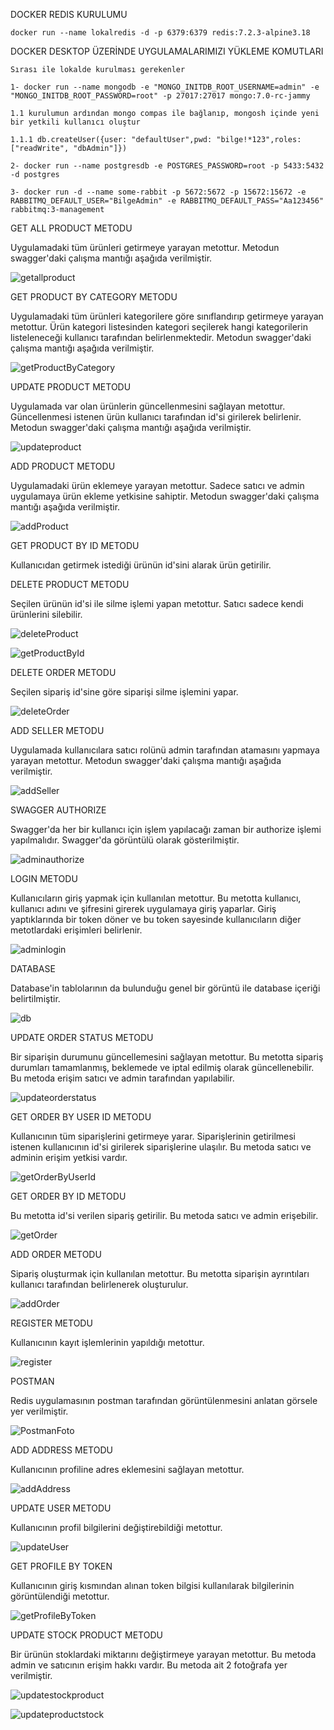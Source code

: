 DOCKER REDIS KURULUMU

    docker run --name lokalredis -d -p 6379:6379 redis:7.2.3-alpine3.18
    
DOCKER DESKTOP ÜZERİNDE UYGULAMALARIMIZI YÜKLEME KOMUTLARI

    Sırası ile lokalde kurulması gerekenler
    
    1- docker run --name mongodb -e "MONGO_INITDB_ROOT_USERNAME=admin" -e "MONGO_INITDB_ROOT_PASSWORD=root" -p 27017:27017 mongo:7.0-rc-jammy
    
    1.1 kurulumun ardından mongo compas ile bağlanıp, mongosh içinde yeni bir yetkili kullanıcı oluştur
    
    1.1.1 db.createUser({user: "defaultUser",pwd: "bilge!*123",roles: ["readWrite", "dbAdmin"]})
    
    2- docker run --name postgresdb -e POSTGRES_PASSWORD=root -p 5433:5432 -d postgres
    
    3- docker run -d --name some-rabbit -p 5672:5672 -p 15672:15672 -e RABBITMQ_DEFAULT_USER="BilgeAdmin" -e RABBITMQ_DEFAULT_PASS="Aa123456" rabbitmq:3-management


GET ALL PRODUCT METODU

Uygulamadaki tüm ürünleri getirmeye yarayan metottur. Metodun swagger'daki çalışma mantığı aşağıda verilmiştir.


![getallproduct](https://github.com/user-attachments/assets/6c371d11-6566-44b5-beb2-6f7997456850)

GET PRODUCT BY CATEGORY METODU

Uygulamadaki tüm ürünleri kategorilere göre sınıflandırıp getirmeye yarayan metottur. Ürün kategori listesinden kategori seçilerek hangi kategorilerin listeleneceği kullanıcı tarafından belirlenmektedir. Metodun swagger'daki çalışma mantığı aşağıda verilmiştir.


![getProductByCategory](https://github.com/user-attachments/assets/3c71cbb7-a32a-4ad8-8f36-4cfb5814e3c2)

UPDATE PRODUCT METODU

Uygulamada var olan ürünlerin güncellenmesini sağlayan metottur. Güncellenmesi istenen ürün kullanıcı tarafından id'si girilerek belirlenir. Metodun swagger'daki çalışma mantığı aşağıda verilmiştir.


![updateproduct](https://github.com/user-attachments/assets/ca800b8c-d406-44b6-9100-7fa7c2c771d5)

ADD PRODUCT METODU

Uygulamadaki ürün eklemeye yarayan metottur. Sadece satıcı ve admin uygulamaya ürün ekleme yetkisine sahiptir. Metodun swagger'daki çalışma mantığı aşağıda verilmiştir.


![addProduct](https://github.com/user-attachments/assets/2f22c2e2-bf7f-4147-9950-cca37b422f9a)

GET PRODUCT BY ID METODU

Kullanıcıdan getirmek istediği ürünün id'sini alarak ürün getirilir.

DELETE PRODUCT METODU

Seçilen ürünün id'si ile silme işlemi yapan metottur. Satıcı sadece kendi ürünlerini silebilir. 


![deleteProduct](https://github.com/user-attachments/assets/c737fb3b-eabb-4897-8272-681d38e7e679)


![getProductById](https://github.com/user-attachments/assets/41308b37-f135-4ab1-a636-31e6e5a4d2a7)

DELETE ORDER METODU

Seçilen sipariş id'sine göre siparişi silme işlemini yapar.


![deleteOrder](https://github.com/user-attachments/assets/fe835caf-6f5f-4998-8e99-27b6a63211af)

ADD SELLER METODU

Uygulamada kullanıcılara satıcı rolünü admin tarafından atamasını yapmaya yarayan metottur. Metodun swagger'daki çalışma mantığı aşağıda verilmiştir.


![addSeller](https://github.com/user-attachments/assets/926a42c5-89bb-4ee0-8d7d-95d102385355)

SWAGGER AUTHORIZE

Swagger'da her bir kullanıcı için işlem yapılacağı zaman bir authorize işlemi yapılmalıdır. Swagger'da görüntülü olarak gösterilmiştir.


![adminauthorize](https://github.com/user-attachments/assets/46e58e1c-e53a-4459-8180-d433816af824)

LOGIN METODU

Kullanıcıların giriş yapmak için kullanılan metottur. Bu metotta kullanıcı, kullanıcı adını ve şifresini girerek uygulamaya giriş yaparlar. Giriş yaptıklarında bir token döner ve bu token sayesinde kullanıcıların diğer metotlardaki erişimleri belirlenir.


![adminlogin](https://github.com/user-attachments/assets/6d2b33ff-4986-4285-96c2-7247f3921290)

DATABASE

Database'in tablolarının da bulunduğu genel bir görüntü ile database içeriği belirtilmiştir.


![db](https://github.com/user-attachments/assets/feb82b27-de00-4ad0-9090-ca7c88f685f8)

UPDATE ORDER STATUS METODU

Bir siparişin durumunu güncellemesini sağlayan metottur. Bu metotta sipariş durumları tamamlanmış, beklemede ve iptal edilmiş olarak güncellenebilir. Bu metoda erişim satıcı ve admin tarafından yapılabilir.


![updateorderstatus](https://github.com/user-attachments/assets/49bcd462-b679-4708-91fa-fb8ec7ad9c55)

GET ORDER BY USER ID METODU

Kullanıcının tüm siparişlerini getirmeye yarar. Siparişlerinin getirilmesi istenen kullanıcının id'si girilerek siparişlerine ulaşılır. Bu metoda satıcı ve adminin erişim yetkisi vardır.


![getOrderByUserId](https://github.com/user-attachments/assets/a525784f-ecde-45b6-9acd-3f8c4d964ddc)

GET ORDER BY ID METODU

Bu metotta id'si verilen sipariş getirilir. Bu metoda satıcı ve admin erişebilir.


![getOrder](https://github.com/user-attachments/assets/0b426f22-63b1-4dc7-8783-68f28fc85608)

ADD ORDER METODU

Sipariş oluşturmak için kullanılan metottur. Bu metotta siparişin ayrıntıları kullanıcı tarafından belirlenerek oluşturulur.


![addOrder](https://github.com/user-attachments/assets/96b24e4c-9f7f-4e9b-9a2e-cbe1a1e06060)

REGISTER METODU

Kullanıcının kayıt işlemlerinin yapıldığı metottur.


![register](https://github.com/user-attachments/assets/4749f241-2ae5-405a-b75a-5870651d8344)

POSTMAN

Redis uygulamasının postman tarafından görüntülenmesini anlatan görsele yer verilmiştir.


![PostmanFoto](https://github.com/user-attachments/assets/b8f4ee18-e398-48ea-baea-700fae5561ef)

ADD ADDRESS METODU

Kullanıcının profiline adres eklemesini sağlayan metottur.


![addAddress](https://github.com/user-attachments/assets/696ba68d-088e-4dfe-ba37-b8bcca911fa1)

UPDATE USER METODU

Kullanıcının profil bilgilerini değiştirebildiği metottur.


![updateUser](https://github.com/user-attachments/assets/38da2118-23da-46cf-8b18-828c1404aefc)

GET PROFILE BY TOKEN

Kullanıcının giriş kısmından alınan token bilgisi kullanılarak bilgilerinin görüntülendiği metottur.


![getProfileByToken](https://github.com/user-attachments/assets/a114f0d8-160a-47c6-8ec7-0907accdc72e)

UPDATE STOCK PRODUCT METODU

Bir ürünün stoklardaki miktarını değiştirmeye yarayan metottur. Bu metoda admin ve satıcının erişim hakkı vardır. Bu metoda ait 2 fotoğrafa yer verilmiştir.


![updatestockproduct](https://github.com/user-attachments/assets/5c8ed432-f3f8-4b1a-a026-91b8b0f5bf59)

![updateproductstock](https://github.com/user-attachments/assets/81177998-a11b-4b70-8707-3c90af0008c2)

